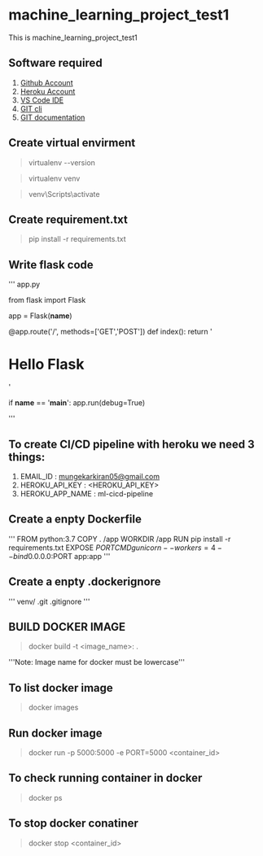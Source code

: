 # machine_learning_project_test1
This is machine_learning_project_test1

## Software required

1. [Github Account](https://github.com/)
2. [Heroku Account](https://dashboard.heroku.com/login)
3. [VS Code IDE](https://code.visualstudio.com/download)
4. [GIT cli](https://git-scm.com/downloads)
5. [GIT documentation](https://git-scm.com/docs/gittutorial)

## Create virtual envirment

> virtualenv --version

> virtualenv venv

> venv\Scripts\activate

## Create requirement.txt

> pip install -r requirements.txt

## Write flask code
'''
app.py

from flask import Flask

app = Flask(__name__)

@app.route('/', methods=['GET','POST'])
def index():
    return '<h1>Hello Flask</h1>'

if __name__ == '__main__':
    app.run(debug=True)

'''

## To create CI/CD pipeline with heroku we need 3 things:

1. EMAIL_ID : mungekarkiran05@gmail.com
2. HEROKU_API_KEY : <HEROKU_API_KEY>
3. HEROKU_APP_NAME : ml-cicd-pipeline

## Create a enpty **Dockerfile**
'''
FROM python:3.7
COPY . /app
WORKDIR /app
RUN pip install -r requirements.txt
EXPOSE $PORT
CMD gunicorn --workers=4 --bind 0.0.0.0:$PORT app:app
'''

## Create a enpty **.dockerignore**
'''
venv/
.git
.gitignore
'''

## BUILD DOCKER IMAGE

> docker build -t <image_name>:<tagname> .

'''Note: Image name for docker must be lowercase'''

## To list docker image

> docker images

## Run docker image

> docker run -p 5000:5000 -e PORT=5000 <container_id>

## To check running container in docker

> docker ps

## To stop docker conatiner

> docker stop <container_id>
